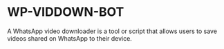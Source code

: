 # WP-VIDDOWN-BOT
A WhatsApp video downloader is a tool or script that allows users to save videos shared on WhatsApp to their device.
